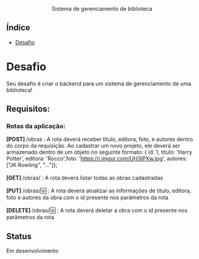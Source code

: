 <p align="center">
     Sistema de gerenciamento de biblioteca
</p>

## Índice
* [Desafio](#desafio)


# Desafio
Seu desafio é criar o backend para um sistema de gerenciamento de uma biblioteca!

## Requisitos:
### Rotas da aplicação:
<b>[POST] </b> /obras :  A rota deverá receber titulo, editora, foto, e autores dentro do corpo da requisição. Ao cadastrar um novo projeto, ele deverá ser armazenado dentro de um objeto no seguinte formato: { id: 1, titulo: 'Harry Potter', editora: 'Rocco',foto: 'https://i.imgur.com/UH3IPXw.jpg', autores: ["JK Rowling", "..."]};<br><br>
<b>[GET] </b> /obras/ : A rota deverá listar todas as obras cadastradas<br><br>
<b>[PUT] </b> /obras/:id: : A rota deverá atualizar as informações de titulo, editora, foto e autores da obra com o id presente nos parâmetros da rota<br><br>
<b>[DELETE] </b> /obras/:id: : A rota deverá deletar a obra com o id presente nos parâmetros da rota<br>

## Status
Em desenvolvimento

